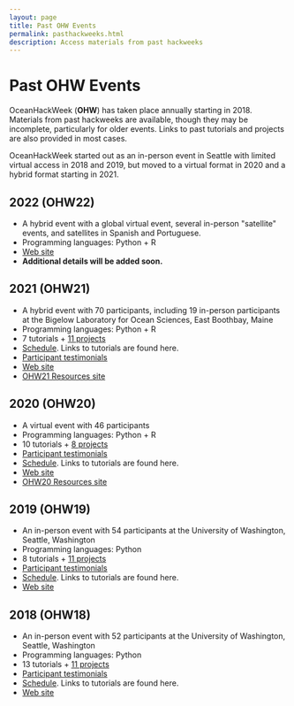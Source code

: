 ```yaml
---
layout: page
title: Past OHW Events
permalink: pasthackweeks.html
description: Access materials from past hackweeks
---
```


# Past OHW Events

OceanHackWeek (**OHW**) has taken place annually starting in 2018. Materials from past hackweeks are available, though they may be incomplete, particularly for older events. Links to past tutorials and projects are also provided in most cases.

OceanHackWeek started out as an in-person event in Seattle with limited virtual access in 2018 and 2019, but moved to a virtual format in 2020 and a hybrid format starting in 2021.

## 2022 (OHW22)

- A hybrid event with a global virtual event, several in-person "satellite" events, and satellites in Spanish and Portuguese.
- Programming languages: Python + R
- [Web site](../ohw22/index)
- **Additional details will be added soon.**


<!-- - A hybrid event with 70 participants, including 19 in-person participants at the Bigelow Laboratory for Ocean Sciences, East Boothbay, Maine
- 7 tutorials + [11 projects](https://oceanhackweek.github.io/ohw-resources/projects/projectlist/)
- [Schedule](https://oceanhackweek.github.io/ohw-resources/schedule/#main-virtual-event). Links to tutorials are found here.
- [Participant testimonials](testimonials.md#ohw21-hybrid) -->

## 2021 (OHW21)

- A hybrid event with 70 participants, including 19 in-person participants at the Bigelow Laboratory for Ocean Sciences, East Boothbay, Maine
- Programming languages: Python + R
- 7 tutorials + [11 projects](https://oceanhackweek.github.io/ohw-resources/projects/projectlist/)
- [Schedule](https://oceanhackweek.github.io/ohw-resources/schedule/#main-virtual-event). Links to tutorials are found here.
- [Participant testimonials](testimonials.md#ohw21-hybrid)
- [Web site](https://oceanhackweek.github.io/ohw21/)
- [OHW21 Resources site](https://oceanhackweek.github.io/ohw-resources/)

## 2020 (OHW20)

- A virtual event with 46 participants
- Programming languages: Python + R
- 10 tutorials + [8 projects](https://oceanhackweek.github.io/ohw21/projects_2020.html)
- [Participant testimonials](testimonials.md#ohw20-virtual)
- [Schedule](https://oceanhackweek.github.io/ohw-resources/ohw20/schedule/). Links to tutorials are found here.
- [Web site](https://oceanhackweek.github.io/ohw20/)
- [OHW20 Resources site](https://oceanhackweek.github.io/ohw-resources/ohw20/)

## 2019 (OHW19)

- An in-person event with 54 participants at the University of Washington, Seattle, Washington
- Programming languages: Python
- 8 tutorials + [11 projects](https://oceanhackweek.github.io/ohw19/projects_2019.html)
- [Participant testimonials](testimonials.md#ohw19-in-person)
- [Schedule](https://oceanhackweek.github.io/ohw19/curriculum_2019.html). Links to tutorials are found here.
- [Web site](https://oceanhackweek.github.io/ohw19/)

## 2018 (OHW18)

- An in-person event with 52 participants at the University of Washington, Seattle, Washington
- Programming languages: Python
- 13 tutorials + [11 projects](https://oceanhackweek.github.io/ohw2018/projects.html)
- [Participant testimonials](testimonials.md#ohw18-in-person)
- [Schedule](https://oceanhackweek.github.io/ohw2018/schedule.html). Links to tutorials are found here.
- [Web site](https://oceanhackweek.github.io/ohw2018/)
